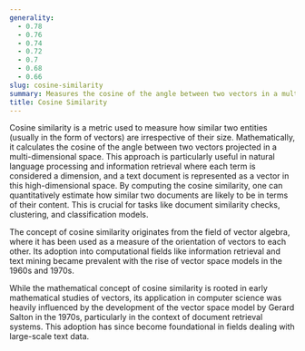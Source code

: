 ```yaml
---
generality:
  - 0.78
  - 0.76
  - 0.74
  - 0.72
  - 0.7
  - 0.68
  - 0.66
slug: cosine-similarity
summary: Measures the cosine of the angle between two vectors in a multidimensional space, often used to determine how similar two items are.
title: Cosine Similarity
---
```


Cosine similarity is a metric used to measure how similar two entities (usually in the form of vectors) are irrespective of their size. Mathematically, it calculates the cosine of the angle between two vectors projected in a multi-dimensional space. This approach is particularly useful in natural language processing and information retrieval where each term is considered a dimension, and a text document is represented as a vector in this high-dimensional space. By computing the cosine similarity, one can quantitatively estimate how similar two documents are likely to be in terms of their content. This is crucial for tasks like document similarity checks, clustering, and classification models.

The concept of cosine similarity originates from the field of vector algebra, where it has been used as a measure of the orientation of vectors to each other. Its adoption into computational fields like information retrieval and text mining became prevalent with the rise of vector space models in the 1960s and 1970s.

While the mathematical concept of cosine similarity is rooted in early mathematical studies of vectors, its application in computer science was heavily influenced by the development of the vector space model by Gerard Salton in the 1970s, particularly in the context of document retrieval systems. This adoption has since become foundational in fields dealing with large-scale text data.
